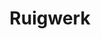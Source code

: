 ---
category: residents
layout: post
title: Ruigwerk
profession: food agency
website: www.ruigwerk.com
image: /images/residents/kamielvorwerk_01.png
---